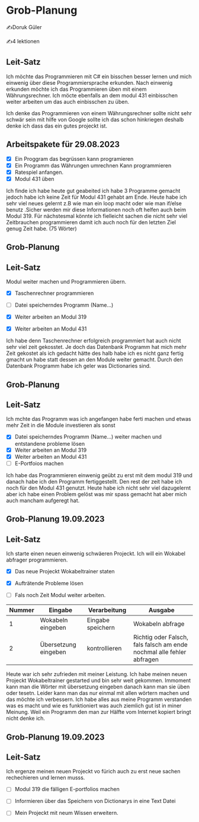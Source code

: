 # Grob-Planung

✍️Doruk Güler

✍️4 lektionen

## Leit-Satz

Ich möchte das Programmieren mit C# ein bisschen besser lernen und mich einwenig über diese Programmiersprache erkunden. Nach einwenig erkunden möchte ich das Programmieren üben mit einem Währungsrechner. Ich möcte ebenfalls an dem modul 431 einbisschen weiter arbeiten um das auch einbisschen zu üben.

Ich denke das Programmieren von einem Währungsrechner sollte nicht sehr schwär sein mit hilfe von Google sollte ich das schon hinkriegen deshalb denke ich dass das ein gutes projeckt ist.

## Arbeitspakete für 29.08.2023

- [x] Ein Proggram das begrüssen kann programieren
- [x] Ein Programm das Währungen umrechnen Kann programmieren
- [x] Ratespiel anfangen.
- [x] Modul 431 üben

Ich finde ich habe heute gut geabeited ich habe 3 Programme gemacht jedoch habe ich keine Zeit für Modul 431 gehabt am Ende. Heute habe ich sehr viel neues gelernt z.B wie man ein loop macht oder wie man if/else benutz .Sicher werden mir diese Informationen noch oft helfen auch beim Modul 319. Für nächstesmal könnte ich fielleicht sachen die nicht sehr viel Zeitbrauchen programmieren damit ich auch noch für den letzten Ziel genug Zeit habe. (75 Wörter)

## Grob-Planung 

## Leit-Satz
Modul weiter machen und Programmieren übern.

- [x] Taschenrechner programmieren
- [ ] Datei speicherndes Programm (Name...)
- [x] Weiter arbeiten an Modul 319
- [x] Weiter arbeiten an Modul 431


Ich habe denn Taschenrechner erfolgreich programmiert hat auch nicht sehr viel zeit gekosstet. Je doch das Datenbank Programm hat mich mehr Zeit gekostet als ich gedacht hätte des halb habe ich es nicht ganz fertig gmacht un habe statt dessen an den Module weiter gemacht. Durch den Datenbank Programm habe ich geler was Dictionaries sind.

## Grob-Planung 

## Leit-Satz
Ich mchte das Programm was ich angefangen habe ferti machen und etwas mehr Zeit in die Module investieren als sonst

- [x] Datei speicherndes Programm (Name...) weiter machen und entstandene probleme lösen
- [x] Weiter arbeiten an Modul 319
- [x] Weiter arbeiten an Modul 431
- [ ] E-Portfoios machen

Ich habe das Programmieren einwenig geübt zu erst mit dem modul 319 und danach habe ich den Programm fertiggestellt. Den rest der zeit habe ich noch für den Modul 431 genutzt. Heute habe ich nicht sehr viel dazugelernt aber ich habe einen Problem gelöst was mir spass gemacht hat aber mich auch mancham aufgeregt hat.

## Grob-Planung 19.09.2023

## Leit-Satz
Ich starte einen neuen einwenig schwäeren Projeckt. Ich will ein Wokabel abfrager programmieren.

- [x] Das neue Projeckt Wokabeltrainer staten     
- [x] Aufträtende Probleme lösen
- [ ] Fals noch Zeit Modul weiter arbeiten.
      

| Nummer | Eingabe | Verarbeitung | Ausgabe |
| --- | --- | --- | --- |
| 1 | Wokabeln eingeben | Eingabe speichern | Wokabeln abfrage |
| 2 | Übersetzung eingeben | kontrollieren | Richtig oder Falsch, fals falsch am ende nochmal alle fehler abfragen |



Heute war ich sehr zufrieden mit meiner Leistung. Ich habe meinen neuen Projeckt Wokabeltrainer gestarted und bin sehr weit gekommen. Immoment kann man die Wörter mit übersetzung eingeben danach kann man sie üben oder tesetn. Leider kann man das nur einmal mit allen wörtern machen und das möchte ich verbessern. Ich habe alles aus meine Programm verstanden was es macht und wie es funktioniert was auch ziemlich gut ist in miner Meinung. Weil ein Programm den man zur Hälfte vom Internet kopiert bringt nicht denke ich.

## Grob-Planung 19.09.2023

## Leit-Satz
Ich ergenze meinen neuen Projeckt vo fürich auch zu erst neue sachen rechechieren und lernen musss.

- [ ] Modul 319 die fälligen E-portfolios machen   
- [ ] Informieren über das Speichern von Dictionarys in eine Text Datei
- [ ] Mein Projeckt mit neum Wissen erweitern.


